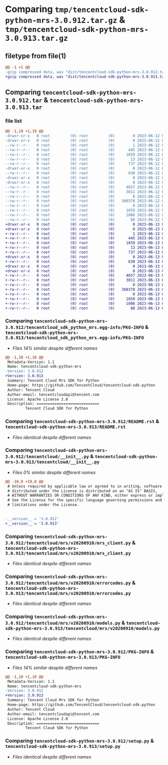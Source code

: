 # Comparing `tmp/tencentcloud-sdk-python-mrs-3.0.912.tar.gz` & `tmp/tencentcloud-sdk-python-mrs-3.0.913.tar.gz`

## filetype from file(1)

```diff
@@ -1 +1 @@
-gzip compressed data, was "dist/tencentcloud-sdk-python-mrs-3.0.912.tar", last modified: Mon Jun 12 03:08:10 2023, max compression
+gzip compressed data, was "dist/tencentcloud-sdk-python-mrs-3.0.913.tar", last modified: Tue Jun 13 02:15:30 2023, max compression
```

## Comparing `tencentcloud-sdk-python-mrs-3.0.912.tar` & `tencentcloud-sdk-python-mrs-3.0.913.tar`

### file list

```diff
@@ -1,19 +1,19 @@
-drwxr-xr-x   0 root         (0) root         (0)        0 2023-06-12 03:08:10.000000 tencentcloud-sdk-python-mrs-3.0.912/
-drwxr-xr-x   0 root         (0) root         (0)        0 2023-06-12 03:08:10.000000 tencentcloud-sdk-python-mrs-3.0.912/tencentcloud_sdk_python_mrs.egg-info/
--rw-r--r--   0 root         (0) root         (0)        1 2023-06-12 03:08:10.000000 tencentcloud-sdk-python-mrs-3.0.912/tencentcloud_sdk_python_mrs.egg-info/dependency_links.txt
--rw-r--r--   0 root         (0) root         (0)      445 2023-06-12 03:08:10.000000 tencentcloud-sdk-python-mrs-3.0.912/tencentcloud_sdk_python_mrs.egg-info/SOURCES.txt
--rw-r--r--   0 root         (0) root         (0)     1659 2023-06-12 03:08:10.000000 tencentcloud-sdk-python-mrs-3.0.912/tencentcloud_sdk_python_mrs.egg-info/PKG-INFO
--rw-r--r--   0 root         (0) root         (0)       13 2023-06-12 03:08:10.000000 tencentcloud-sdk-python-mrs-3.0.912/tencentcloud_sdk_python_mrs.egg-info/top_level.txt
--rw-r--r--   0 root         (0) root         (0)      737 2023-06-12 03:08:10.000000 tencentcloud-sdk-python-mrs-3.0.912/README.rst
-drwxr-xr-x   0 root         (0) root         (0)        0 2023-06-12 03:08:10.000000 tencentcloud-sdk-python-mrs-3.0.912/tencentcloud/
--rw-r--r--   0 root         (0) root         (0)      630 2023-06-12 03:08:10.000000 tencentcloud-sdk-python-mrs-3.0.912/tencentcloud/__init__.py
-drwxr-xr-x   0 root         (0) root         (0)        0 2023-06-12 03:08:10.000000 tencentcloud-sdk-python-mrs-3.0.912/tencentcloud/mrs/
-drwxr-xr-x   0 root         (0) root         (0)        0 2023-06-12 03:08:10.000000 tencentcloud-sdk-python-mrs-3.0.912/tencentcloud/mrs/v20200910/
--rw-r--r--   0 root         (0) root         (0)     4657 2023-06-12 03:08:10.000000 tencentcloud-sdk-python-mrs-3.0.912/tencentcloud/mrs/v20200910/mrs_client.py
--rw-r--r--   0 root         (0) root         (0)     3011 2023-06-12 03:08:10.000000 tencentcloud-sdk-python-mrs-3.0.912/tencentcloud/mrs/v20200910/errorcodes.py
--rw-r--r--   0 root         (0) root         (0)        0 2023-06-12 03:08:10.000000 tencentcloud-sdk-python-mrs-3.0.912/tencentcloud/mrs/v20200910/__init__.py
--rw-r--r--   0 root         (0) root         (0)   360378 2023-06-12 03:08:10.000000 tencentcloud-sdk-python-mrs-3.0.912/tencentcloud/mrs/v20200910/models.py
--rw-r--r--   0 root         (0) root         (0)        0 2023-06-12 03:08:10.000000 tencentcloud-sdk-python-mrs-3.0.912/tencentcloud/mrs/__init__.py
--rw-r--r--   0 root         (0) root         (0)     1659 2023-06-12 03:08:10.000000 tencentcloud-sdk-python-mrs-3.0.912/PKG-INFO
--rw-r--r--   0 root         (0) root         (0)     1006 2023-06-12 03:08:10.000000 tencentcloud-sdk-python-mrs-3.0.912/setup.py
--rw-r--r--   0 root         (0) root         (0)       88 2023-06-12 03:08:10.000000 tencentcloud-sdk-python-mrs-3.0.912/setup.cfg
+drwxr-xr-x   0 root         (0) root         (0)        0 2023-06-13 02:15:30.000000 tencentcloud-sdk-python-mrs-3.0.913/
+drwxr-xr-x   0 root         (0) root         (0)        0 2023-06-13 02:15:30.000000 tencentcloud-sdk-python-mrs-3.0.913/tencentcloud_sdk_python_mrs.egg-info/
+-rw-r--r--   0 root         (0) root         (0)        1 2023-06-13 02:15:30.000000 tencentcloud-sdk-python-mrs-3.0.913/tencentcloud_sdk_python_mrs.egg-info/dependency_links.txt
+-rw-r--r--   0 root         (0) root         (0)      445 2023-06-13 02:15:30.000000 tencentcloud-sdk-python-mrs-3.0.913/tencentcloud_sdk_python_mrs.egg-info/SOURCES.txt
+-rw-r--r--   0 root         (0) root         (0)     1659 2023-06-13 02:15:30.000000 tencentcloud-sdk-python-mrs-3.0.913/tencentcloud_sdk_python_mrs.egg-info/PKG-INFO
+-rw-r--r--   0 root         (0) root         (0)       13 2023-06-13 02:15:30.000000 tencentcloud-sdk-python-mrs-3.0.913/tencentcloud_sdk_python_mrs.egg-info/top_level.txt
+-rw-r--r--   0 root         (0) root         (0)      737 2023-06-13 02:15:30.000000 tencentcloud-sdk-python-mrs-3.0.913/README.rst
+drwxr-xr-x   0 root         (0) root         (0)        0 2023-06-13 02:15:30.000000 tencentcloud-sdk-python-mrs-3.0.913/tencentcloud/
+-rw-r--r--   0 root         (0) root         (0)      630 2023-06-13 02:15:30.000000 tencentcloud-sdk-python-mrs-3.0.913/tencentcloud/__init__.py
+drwxr-xr-x   0 root         (0) root         (0)        0 2023-06-13 02:15:30.000000 tencentcloud-sdk-python-mrs-3.0.913/tencentcloud/mrs/
+drwxr-xr-x   0 root         (0) root         (0)        0 2023-06-13 02:15:30.000000 tencentcloud-sdk-python-mrs-3.0.913/tencentcloud/mrs/v20200910/
+-rw-r--r--   0 root         (0) root         (0)     4657 2023-06-13 02:15:30.000000 tencentcloud-sdk-python-mrs-3.0.913/tencentcloud/mrs/v20200910/mrs_client.py
+-rw-r--r--   0 root         (0) root         (0)     3011 2023-06-13 02:15:30.000000 tencentcloud-sdk-python-mrs-3.0.913/tencentcloud/mrs/v20200910/errorcodes.py
+-rw-r--r--   0 root         (0) root         (0)        0 2023-06-13 02:15:30.000000 tencentcloud-sdk-python-mrs-3.0.913/tencentcloud/mrs/v20200910/__init__.py
+-rw-r--r--   0 root         (0) root         (0)   360378 2023-06-13 02:15:30.000000 tencentcloud-sdk-python-mrs-3.0.913/tencentcloud/mrs/v20200910/models.py
+-rw-r--r--   0 root         (0) root         (0)        0 2023-06-13 02:15:30.000000 tencentcloud-sdk-python-mrs-3.0.913/tencentcloud/mrs/__init__.py
+-rw-r--r--   0 root         (0) root         (0)     1659 2023-06-13 02:15:30.000000 tencentcloud-sdk-python-mrs-3.0.913/PKG-INFO
+-rw-r--r--   0 root         (0) root         (0)     1006 2023-06-13 02:15:30.000000 tencentcloud-sdk-python-mrs-3.0.913/setup.py
+-rw-r--r--   0 root         (0) root         (0)       88 2023-06-13 02:15:30.000000 tencentcloud-sdk-python-mrs-3.0.913/setup.cfg
```

### Comparing `tencentcloud-sdk-python-mrs-3.0.912/tencentcloud_sdk_python_mrs.egg-info/PKG-INFO` & `tencentcloud-sdk-python-mrs-3.0.913/tencentcloud_sdk_python_mrs.egg-info/PKG-INFO`

 * *Files 14% similar despite different names*

```diff
@@ -1,10 +1,10 @@
 Metadata-Version: 1.1
 Name: tencentcloud-sdk-python-mrs
-Version: 3.0.912
+Version: 3.0.913
 Summary: Tencent Cloud Mrs SDK for Python
 Home-page: https://github.com/TencentCloud/tencentcloud-sdk-python
 Author: Tencent Cloud
 Author-email: tencentcloudapi@tencent.com
 License: Apache License 2.0
 Description: ============================
         Tencent Cloud SDK for Python
```

### Comparing `tencentcloud-sdk-python-mrs-3.0.912/README.rst` & `tencentcloud-sdk-python-mrs-3.0.913/README.rst`

 * *Files identical despite different names*

### Comparing `tencentcloud-sdk-python-mrs-3.0.912/tencentcloud/__init__.py` & `tencentcloud-sdk-python-mrs-3.0.913/tencentcloud/__init__.py`

 * *Files 0% similar despite different names*

```diff
@@ -10,8 +10,8 @@
 # Unless required by applicable law or agreed to in writing, software
 # distributed under the License is distributed on an "AS IS" BASIS,
 # WITHOUT WARRANTIES OR CONDITIONS OF ANY KIND, either express or implied.
 # See the License for the specific language governing permissions and
 # limitations under the License.
 
 
-__version__ = '3.0.912'
+__version__ = '3.0.913'
```

### Comparing `tencentcloud-sdk-python-mrs-3.0.912/tencentcloud/mrs/v20200910/mrs_client.py` & `tencentcloud-sdk-python-mrs-3.0.913/tencentcloud/mrs/v20200910/mrs_client.py`

 * *Files identical despite different names*

### Comparing `tencentcloud-sdk-python-mrs-3.0.912/tencentcloud/mrs/v20200910/errorcodes.py` & `tencentcloud-sdk-python-mrs-3.0.913/tencentcloud/mrs/v20200910/errorcodes.py`

 * *Files identical despite different names*

### Comparing `tencentcloud-sdk-python-mrs-3.0.912/tencentcloud/mrs/v20200910/models.py` & `tencentcloud-sdk-python-mrs-3.0.913/tencentcloud/mrs/v20200910/models.py`

 * *Files identical despite different names*

### Comparing `tencentcloud-sdk-python-mrs-3.0.912/PKG-INFO` & `tencentcloud-sdk-python-mrs-3.0.913/PKG-INFO`

 * *Files 14% similar despite different names*

```diff
@@ -1,10 +1,10 @@
 Metadata-Version: 1.1
 Name: tencentcloud-sdk-python-mrs
-Version: 3.0.912
+Version: 3.0.913
 Summary: Tencent Cloud Mrs SDK for Python
 Home-page: https://github.com/TencentCloud/tencentcloud-sdk-python
 Author: Tencent Cloud
 Author-email: tencentcloudapi@tencent.com
 License: Apache License 2.0
 Description: ============================
         Tencent Cloud SDK for Python
```

### Comparing `tencentcloud-sdk-python-mrs-3.0.912/setup.py` & `tencentcloud-sdk-python-mrs-3.0.913/setup.py`

 * *Files identical despite different names*

